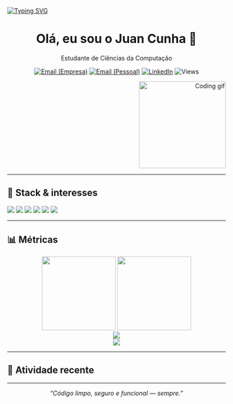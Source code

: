 <!-- Perfil: README do GitHub (JuanCunhaa) -->

[![Typing SVG](https://readme-typing-svg.demolab.com?size=22&duration=2500&lines=Menos+clique,+mais+script;DevSecOps+|+Automação+|+Segurança)](https://git.io/typing-svg)


<h1 align="center">Olá, eu sou o Juan Cunha 👋</h1>

<p align="center">
  Estudante de Ciências da Computação
</p>

<p align="center">
  <a href="mailto:juan.cunha@afrikatec.com.br"><img alt="Email (Empresa)" src="https://img.shields.io/badge/Email%20(Empresa)-informational?style=for-the-badge&logo=gmail"></a>
  <a href="mailto:juangigliotticunha09062006@gmail.com"><img alt="Email (Pessoal)" src="https://img.shields.io/badge/Email%20(Pessoal)-informational?style=for-the-badge&logo=gmail"></a>
  <a href="https://www.linkedin.com/in/juan--cunha/" target="_blank"><img alt="LinkedIn" src="https://img.shields.io/badge/LinkedIn-Conectar-blue?style=for-the-badge&logo=linkedin"></a>
  <img alt="Views" src="https://komarev.com/ghpvc/?username=JuanCunhaa&style=for-the-badge&color=grey"/>
</p>

<!-- GIF decorativo (opcional). Para remover, apague a linha abaixo. -->
<p align="right">
  <img src="https://media.giphy.com/media/L8K62iTDkzGX6/giphy.gif" width="200" alt="Coding gif"/>
</p>

---

## 🧰 Stack & interesses
<p>
  <img src="https://img.shields.io/badge/Node.js-339933?logo=node.js&logoColor=white"/>
  <img src="https://img.shields.io/badge/SQL-003B57?logo=sqlite&logoColor=white"/>
  <img src="https://img.shields.io/badge/YAML-CB171E?logo=yaml&logoColor=white"/>
  <img src="https://img.shields.io/badge/Bash-4EAA25?logo=gnubash&logoColor=white"/>
  <img src="https://img.shields.io/badge/PowerShell-5391FE?logo=powershell&logoColor=white"/>
  <img src="https://img.shields.io/badge/DevSecOps-000000?logo=github&logoColor=white"/>
</p>

---

## 📊 Métricas
<div align="center">

<!-- Stats principais -->
<img height="170" src="https://github-readme-stats.vercel.app/api?username=JuanCunhaa&show_icons=true&count_private=true&include_all_commits=true&hide_border=true&theme=github_dark" />
<img height="170" src="https://github-readme-stats.vercel.app/api/top-langs/?username=JuanCunhaa&layout=compact&langs_count=8&hide_border=true&theme=github_dark" />

<!-- Streak -->
<br/>
<img src="https://streak-stats.demolab.com?user=JuanCunhaa&theme=dark&hide_border=true" />

<!-- Troféus -->
<br/>
<img src="https://github-profile-trophy.vercel.app/?username=JuanCunhaa&theme=dracula&no-frame=true&margin-w=8&margin-h=8&row=1" />
</div>

---

## 🧭 Atividade recente
<!--START_SECTION:activity-->
<!--END_SECTION:activity-->

---

<p align="center">
  <i>“Código limpo, seguro e funcional — sempre.”</i>
</p>
